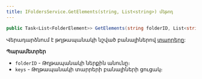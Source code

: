 ```yaml
---
title: IFoldersService.GetElements(string, List<string>) մեթոդ  
---
```


```c#
public Task<List<FolderElement>> GetElements(string folderID, List<string> keys);
```

Վերադարձնում է թղթապանակի նշված բանալիներով [տարրերը](../../types/FolderElement.md):

**Պարամետրեր**

* `folderID` - Թղթապանակի ներքին անունը։
* `keys` - Թղթապանակի տարրերի բանալիների ցուցակ։
